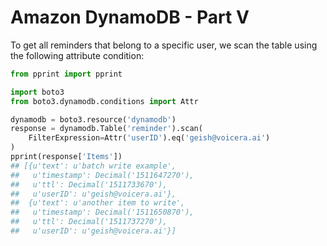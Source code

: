 # Amazon DynamoDB - Part V

To get all reminders that belong to a specific user, we scan the table using
the following attribute condition:

```python
from pprint import pprint

import boto3
from boto3.dynamodb.conditions import Attr

dynamodb = boto3.resource('dynamodb')
response = dynamodb.Table('reminder').scan(
	FilterExpression=Attr('userID').eq('geish@voicera.ai')
)
pprint(response['Items'])
## [{u'text': u'batch write example',
## 	 u'timestamp': Decimal('1511647270'),
## 	 u'ttl': Decimal('1511733670'),
## 	 u'userID': u'geish@voicera.ai'},
##  {u'text': u'another item to write',
## 	 u'timestamp': Decimal('1511650870'),
## 	 u'ttl': Decimal('1511737270'),
## 	 u'userID': u'geish@voicera.ai'}]
```

